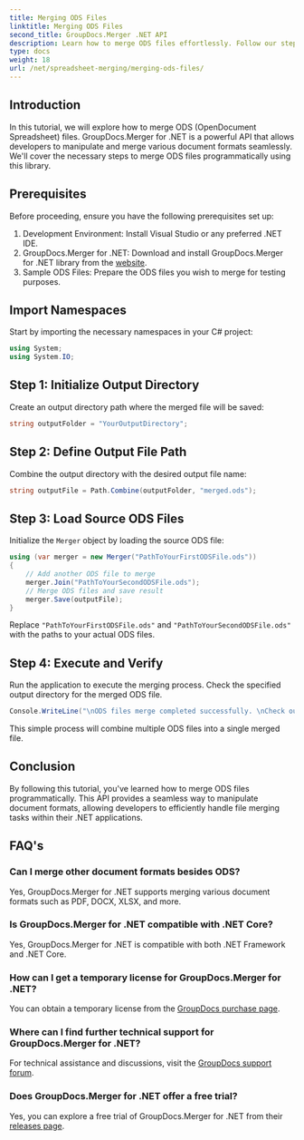 ```yaml
---
title: Merging ODS Files
linktitle: Merging ODS Files
second_title: GroupDocs.Merger .NET API
description: Learn how to merge ODS files effortlessly. Follow our step-by-step guide for seamless document manipulation.
type: docs
weight: 18
url: /net/spreadsheet-merging/merging-ods-files/
---
```

## Introduction
In this tutorial, we will explore how to merge ODS (OpenDocument Spreadsheet) files. GroupDocs.Merger for .NET is a powerful API that allows developers to manipulate and merge various document formats seamlessly. We'll cover the necessary steps to merge ODS files programmatically using this library.
## Prerequisites
Before proceeding, ensure you have the following prerequisites set up:
1. Development Environment: Install Visual Studio or any preferred .NET IDE.
2. GroupDocs.Merger for .NET: Download and install GroupDocs.Merger for .NET library from the [website](https://releases.groupdocs.com/merger/net/).
3. Sample ODS Files: Prepare the ODS files you wish to merge for testing purposes.

## Import Namespaces
Start by importing the necessary namespaces in your C# project:
```csharp
using System;
using System.IO;
```
## Step 1: Initialize Output Directory
Create an output directory path where the merged file will be saved:
```csharp
string outputFolder = "YourOutputDirectory";
```
## Step 2: Define Output File Path
Combine the output directory with the desired output file name:
```csharp
string outputFile = Path.Combine(outputFolder, "merged.ods");
```
## Step 3: Load Source ODS Files
Initialize the `Merger` object by loading the source ODS file:
```csharp
using (var merger = new Merger("PathToYourFirstODSFile.ods"))
{
    // Add another ODS file to merge
    merger.Join("PathToYourSecondODSFile.ods");
    // Merge ODS files and save result
    merger.Save(outputFile);
}
```
Replace `"PathToYourFirstODSFile.ods"` and `"PathToYourSecondODSFile.ods"` with the paths to your actual ODS files.
## Step 4: Execute and Verify
Run the application to execute the merging process. Check the specified output directory for the merged ODS file.
```csharp
Console.WriteLine("\nODS files merge completed successfully. \nCheck output in {0}", outputFolder);
```
This simple process will combine multiple ODS files into a single merged file.

## Conclusion
By following this tutorial, you've learned how to merge ODS files programmatically. This API provides a seamless way to manipulate document formats, allowing developers to efficiently handle file merging tasks within their .NET applications.

## FAQ's
### Can I merge other document formats besides ODS?
Yes, GroupDocs.Merger for .NET supports merging various document formats such as PDF, DOCX, XLSX, and more.
### Is GroupDocs.Merger for .NET compatible with .NET Core?
Yes, GroupDocs.Merger for .NET is compatible with both .NET Framework and .NET Core.
### How can I get a temporary license for GroupDocs.Merger for .NET?
You can obtain a temporary license from the [GroupDocs purchase page](https://purchase.groupdocs.com/temporary-license/).
### Where can I find further technical support for GroupDocs.Merger for .NET?
For technical assistance and discussions, visit the [GroupDocs support forum](https://forum.groupdocs.com/c/merger/32).
### Does GroupDocs.Merger for .NET offer a free trial?
Yes, you can explore a free trial of GroupDocs.Merger for .NET from their [releases page](https://releases.groupdocs.com/).
